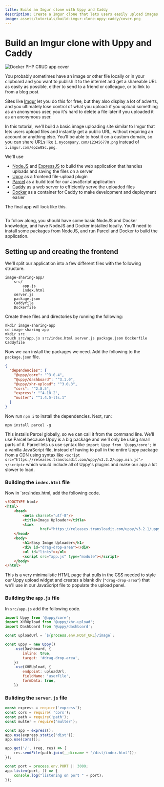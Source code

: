 ```yaml
---
title: Build an Imgur clone with Uppy and Caddy
description: Create a Imgur clone that lets users easily upload images and get a shareable link with Uppy and Caddy.
image: assets/tutorials/build-imgur-clone-uppy-caddy/cover.png
---
```


# Build an Imgur clone with Uppy and Caddy

![Docker PHP CRUD app cover](../assets/tutorials/build-imgur-clone-uppy-caddy/cover.png)

You probably sometimes have an image or other file locally or in your clipboard and you want to publish it to the internet and get a shareable URL as easily as possible, either to send to a friend or colleague, or to link to from a blog post.

Sites like [Imgur](https://imgur.com) let you do this for free, but they also display a lot of adverts, and you ultimately lose control of what you upload: if you upload something as an anonymous user, you it's hard to delete a file later if you uploaded it as an anonymous user.

In this tutorial, we'll build a basic image uploading site similar to Imgur that lets users upload files and instantly get a public URL, without requiring an account or anything else. You'll be able to host it on a custom domain, so you can share URLs like `i.mycompany.com/123456778.png` instead of `i.imgur.com/epzw0Sc.png`.

We'll use 

- [NodeJS](https://nodejs.org) and [ExpressJS](https://expressjs.com) to build the web application that handles uploads and saving the files on a server
- [Uppy](https://uppy.io) as a frontend file-upload plugin
- [Parcel](https://parceljs.org) as a build tool for our JavaScript application
- [Caddy](https://caddyserver.com) as a web server to efficiently serve the uploaded files
- [Docker](https://www.docker.com) as a container for Caddy to make development and deployment easier

The final app will look like this.

![]()

To follow along, you should have some basic NodeJS and Docker knowledge, and have NodeJS and Docker installed locally. You'll need to install some packages from NodeJS, and run Parcel and Docker to build the application.

## Setting up and creating the frontend

We'll split our application into a few different files with the following structure.

```
image-sharing-app/
    src/
        app.js
        index.html
    server.js
    package.json
    Caddyfile
    Dockerfile
```

Create these files and directories by running the following:

```
mkdir image-sharing-app
cd image-sharing-app
mkdir src
touch src/app.js src/index.html server.js package.json Dockerfile Caddyfile
```

Now we can install the packages we need. Add the following to the `package.json` file.

```json
{
  "dependencies": {
    "@uppy/core": "^3.0.4",
    "@uppy/dashboard": "^3.1.0",
    "@uppy/xhr-upload": "^3.0.3",
    "cors": "^2.8.5",
    "express": "^4.18.2",
    "multer": "^1.4.5-lts.1"
  }
}
```

Now run `npm i` to install the dependencies. Next, run:

```
npm install parcel -g
```

This installs Parcel globally, so we can call it from the command line. We'll use Parcel because Uppy is a big package and we'll only be using small parts of it. Parcel lets us use syntax like `import Uppy from '@uppy/core';` in a vanilla JavaScript file, instead of having to pull in the entire Uppy package from a CDN using syntax like `<script src="https://releases.transloadit.com/uppy/v3.2.2/uppy.min.js"></script>` which would include all of Uppy's plugins and make our app a lot slower to load.

### Building the `index.html` file

Now in `src/index.html, add the following code.

```html
<!DOCTYPE html>
<html>
    <head>
        <meta charset="utf-8"/>
        <title>Image Uploader</title>
        <link
                href="https://releases.transloadit.com/uppy/v3.2.1/uppy.min.css" rel="stylesheet"/>
    </head>
    <body>
        <h1>Easy Image Uploader</h1>
        <div id="drag-drop-area"></div>
        <ul id="links"></ul>
        <script src="app.js" type="module"></script>
    </body>
</html>
```

This is a very minimalistic HTML page that pulls in the CSS needed to style our Uppy upload widget and creates a blank div (`"drag-drop-area"`) that we'll use in our JavaScript file to populate the upload panel.

### Building the `app.js` file

In `src/app.js` add the following code.

```javascript
import Uppy from '@uppy/core';
import XHRUpload from '@uppy/xhr-upload';
import Dashboard from '@uppy/dashboard';

const uploadUrl = `${process.env.HOST_URL}/image`;

const uppy = new Uppy()
    .use(Dashboard, {
        inline: true,
        target: '#drag-drop-area',
    })
    .use(XHRUpload, {
        endpoint: uploadUrl,
        fieldName: 'userFile',
        formData: true,
    })
```

### Buliding the `server.js` file

```javascript
const express = require('express');
const cors = require( 'cors'); 
const path = require('path');
const multer = require('multer');

const app = express();
app.use(express.static('dist'));
app.use(cors());

app.get('/', (req, res) => {
    res.sendFile(path.join(__dirname + "/dist/index.html"));
});

const port = process.env.PORT || 3000;
app.listen(port, () => { 
    console.log("listening on port " + port); 
});
```













